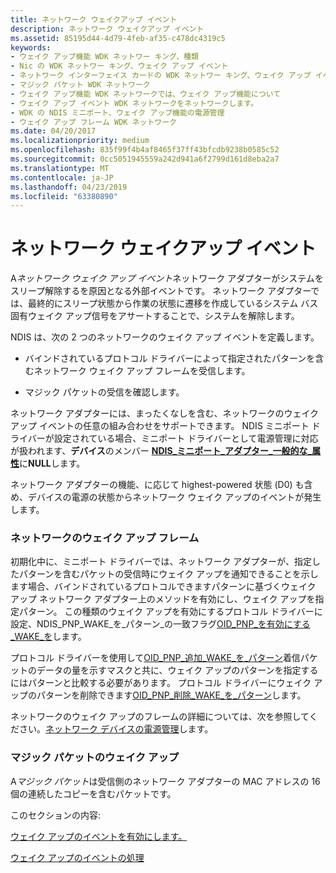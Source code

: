 ```yaml
---
title: ネットワーク ウェイクアップ イベント
description: ネットワーク ウェイクアップ イベント
ms.assetid: 85195d44-4d79-4feb-af35-c478dc4319c5
keywords:
- ウェイク アップ機能 WDK ネットワー キング、種類
- Nic の WDK ネットワー キング、ウェイク アップ イベント
- ネットワーク インターフェイス カードの WDK ネットワー キング、ウェイク アップ イベント
- マジック パケット WDK ネットワーク
- ウェイク アップ機能 WDK ネットワークでは、ウェイク アップ機能について
- ウェイク アップ イベント WDK ネットワークをネットワークします。
- WDK の NDIS ミニポート、ウェイク アップ機能の電源管理
- ウェイク アップ フレーム WDK ネットワーク
ms.date: 04/20/2017
ms.localizationpriority: medium
ms.openlocfilehash: 835f99f4b4af8465f37ff43bfcdb9238b0585c52
ms.sourcegitcommit: 0cc5051945559a242d941a6f2799d161d8eba2a7
ms.translationtype: MT
ms.contentlocale: ja-JP
ms.lasthandoff: 04/23/2019
ms.locfileid: "63380890"
---
```

# <a name="network-wake-up-events"></a>ネットワーク ウェイクアップ イベント





A*ネットワーク ウェイク アップ イベント*ネットワーク アダプターがシステムをスリープ解除するを原因となる外部イベントです。 ネットワーク アダプターでは、最終的にスリープ状態から作業の状態に遷移を作成しているシステム バス固有ウェイク アップ信号をアサートすることで、システムを解除します。

NDIS は、次の 2 つのネットワークのウェイク アップ イベントを定義します。

-   バインドされているプロトコル ドライバーによって指定されたパターンを含むネットワーク ウェイク アップ フレームを受信します。

-   マジック パケットの受信を確認します。

ネットワーク アダプターには、まったくなしを含む、ネットワークのウェイク アップ イベントの任意の組み合わせをサポートできます。 NDIS ミニポート ドライバーが設定されている場合、ミニポート ドライバーとして電源管理に対応が扱われます、**デバイス**のメンバー [ **NDIS\_ミニポート\_アダプター\_一般的な\_属性**](https://msdn.microsoft.com/library/windows/hardware/ff565923)に**NULL**します。

ネットワーク アダプターの機能、に応じて highest-powered 状態 (D0) も含め、デバイスの電源の状態からネットワーク ウェイク アップのイベントが発生します。

### <a name="network-wake-up-frames"></a>ネットワークのウェイク アップ フレーム

初期化中に、ミニポート ドライバーでは、ネットワーク アダプターが、指定したパターンを含むパケットの受信時にウェイク アップを通知できることを示します場合、バインドされているプロトコルできますパターンに基づくウェイク アップ ネットワーク アダプター上のメソッドを有効にし、ウェイク アップを指定パターン。 この種類のウェイク アップを有効にするプロトコル ドライバーに設定、NDIS\_PNP\_WAKE\_を\_パターン\_の一致フラグ[OID\_PNP\_を有効にする\_WAKE\_を](https://msdn.microsoft.com/library/windows/hardware/ff569775)します。

プロトコル ドライバーを使用して[OID\_PNP\_追加\_WAKE\_を\_パターン](https://msdn.microsoft.com/library/windows/hardware/ff569773)着信パケットのデータの量を示すマスクと共に、ウェイク アップのパターンを指定するにはパターンと比較する必要があります。 プロトコル ドライバーにウェイク アップのパターンを削除できます[OID\_PNP\_削除\_WAKE\_を\_パターン](https://msdn.microsoft.com/library/windows/hardware/ff569779)します。

ネットワークのウェイク アップのフレームの詳細については、次を参照してください。[ネットワーク デバイスの電源管理](https://go.microsoft.com/fwlink/p/?linkid=9945)します。

### <a name="magic-packet-wake-up"></a>マジック パケットのウェイク アップ

A*マジック パケット*は受信側のネットワーク アダプターの MAC アドレスの 16 個の連続したコピーを含むパケットです。

このセクションの内容:

[ウェイク アップのイベントを有効にします。](enabling-wake-up-events.md)

[ウェイク アップのイベントの処理](handling-wake-up-events.md)

 

 






